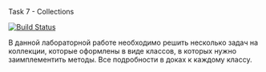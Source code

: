 Task 7 - Collections

[![Build Status](https://travis-ci.com/itmo-java-basics-2020/task7-collections.svg?branch=Task7)](https://travis-ci.com/itmo-java-basics-2020/task7-collections)

В данной лабораторной работе необходимо решить несколько задач на коллекции, которые оформлены в виде классов, в которых нужно заимплементить методы. Все подробности в доках к каждому классу.